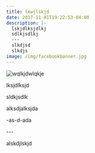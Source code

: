 ```yaml
---
title: lkwjlskjd
date: 2017-11-01T19:22:53-04:00
description: |-
  lskjdlksjdlkj
  sdlkjsdlkj
  ---
  slkdjsd
  slkdjs
image: /img/facebookbanner.jpg
---
```

![wqlkjdwlqkje](/img/_DSC9306.jpg)

lksjdlksjd

sldkjsdlk

alksdjalksjda

\-as-d-ada

\---

alskdjlskjd
